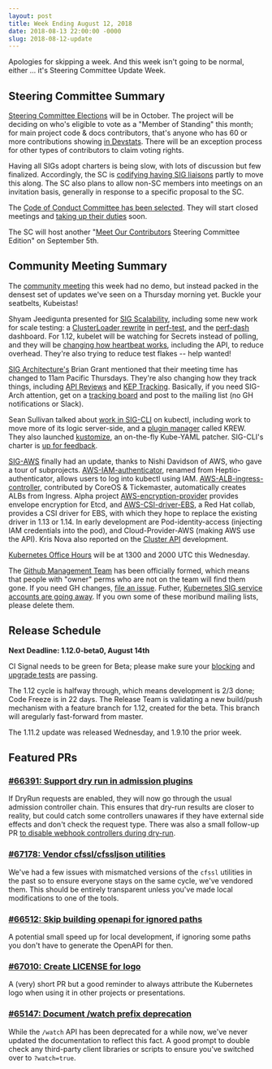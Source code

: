 ```yaml
---
layout: post
title: Week Ending August 12, 2018
date: 2018-08-13 22:00:00 -0000
slug: 2018-08-12-update
---
```


Apologies for skipping a week.  And this week isn't going to be normal, either ... it's Steering Committee Update Week.

## Steering Committee Summary

[Steering Committee Elections](https://github.com/kubernetes/steering/issues/63) will be in October.  The project will be deciding on who's eligible to vote as a "Member of Standing" this month; for main project code & docs contributors, that's anyone who has 60 or more contributions showing [in Devstats](https://k8s.devstats.cncf.io/d/13/developer-activity-counts-by-repository-group?orgId=1&var-period_name=Last%20year&var-metric=contributions&var-repogroup_name=All).  There will be an exception process for other types of contributors to claim voting rights.

Having all SIGs adopt charters is being slow, with lots of discussion but few finalized.  Accordingly, the SC is [codifying having SIG liaisons](https://github.com/kubernetes/steering/issues/64) partly to move this along.  The SC also plans to allow non-SC members into meetings on an invitation basis, generally in response to a specific proposal to the SC.

The [Code of Conduct Committee has been selected](https://github.com/kubernetes/community/tree/master/committee-code-of-conduct).  They will start closed meetings and [taking up their duties](https://github.com/kubernetes/community/blob/master/committee-code-of-conduct/bootstrapping-process.md) soon.

The SC will host another "[Meet Our Contributors](https://github.com/kubernetes/community/blob/master/mentoring/meet-our-contributors.md) Steering Committee Edition" on September 5th.

## Community Meeting Summary

The [community meeting](http://bit.ly/k8scommunity) this week had no demo, but instead packed in the densest set of updates we've seen on a Thursday morning yet.  Buckle your seatbelts, Kubeistas!

Shyam Jeedigunta presented for [SIG Scalability](https://github.com/kubernetes/community/tree/master/sig-scalability), including some new work for scale testing: a [ClusterLoader rewrite](https://groups.google.com/forum/#!topic/kubernetes-sig-scale/2G6lNidNuaU) in [perf-test](https://github.com/kubernetes/perf-tests), and the [perf-dash](http://perf-dash.k8s.io/) dashboard.  For 1.12, kubelet will be watching for Secrets instead of polling, and they will be [changing how heartbeat works](https://github.com/kubernetes/community/blob/master/keps/sig-node/0009-node-heartbeat.md), including the API, to reduce overhead.  They're also trying to reduce test flakes -- help wanted!

[SIG Architecture's](https://github.com/kubernetes/community/tree/master/sig-architecture) Brian Grant mentioned that their meeting time has changed to 11am Pacific Thursdays.  They're also changing how they track things, including [API Reviews](https://github.com/kubernetes-sigs/architecture-tracking/projects/3) and [KEP Tracking](https://github.com/kubernetes-sigs/architecture-tracking/projects/2). Basically, if you need SIG-Arch attention, get on a [tracking board](https://github.com/kubernetes-sigs/architecture-tracking/projects) and post to the mailing list (no GH notifications or Slack).

Sean Sullivan talked about [work in SIG-CLI](https://docs.google.com/presentation/d/1Ue7ExwXtxKHSfM9537ng05Ml995uGn4Qc4p3RQHzhyE/edit) on kubectl, including work to move more of its logic server-side, and a [plugin manager](https://github.com/kubernetes/community/pull/2437) called KREW.  They also launched [kustomize](https://github.com/kubernetes-sigs/kustomize), an on-the-fly Kube-YAML patcher.  SIG-CLI's charter is [up for feedback](https://github.com/kubernetes/community/pull/2453).

[SIG-AWS](https://github.com/kubernetes/community/tree/master/sig-aws) finally had an update, thanks to Nishi Davidson of AWS, who gave a tour of subprojects. [AWS-IAM-authenticator](https://github.com/kubernetes-sigs/aws-iam-authenticator), renamed from Heptio-authenticator, allows users to log into kubectl using IAM.  [AWS-ALB-ingress-controller](https://github.com/kubernetes-sigs/aws-alb-ingress-controller), contributed by CoreOS & Tickemaster, automatically creates ALBs from Ingress. Alpha project [AWS-encryption-provider](https://github.com/kubernetes-sigs/aws-encryption-provider) provides envelope encryption for Etcd, and [AWS-CSI-driver-EBS](https://github.com/bertinatto/ebs-csi-driver/), a Red Hat collab, provides a CSI driver for EBS, with which they hope to replace the existing driver in 1.13 or 1.14.  In early development are Pod-identity-access (injecting IAM credentials into the pod), and Cloud-Provider-AWS (making AWS use the API). Kris Nova also reported on the [Cluster API](https://github.com/kubernetes-sigs/cluster-api-provider-aws) development.

[Kubernetes Office Hours](https://github.com/kubernetes/community/blob/master/events/office-hours.md) will be at 1300 and 2000 UTC this Wednesday.  

The [Github Management Team](https://github.com/kubernetes/community/blob/master/github-management/subproject-responsibilites.md) has been officially formed, which means that people with "owner" perms who are not on the team will find them gone. If you need GH changes, [file an issue](https://github.com/kubernetes/org/issues/new/choose).  Futher, [Kubernetes SIG service accounts are going away](https://groups.google.com/d/msg/kubernetes-dev/Fg_dWVV0eIQ/bvv64v46CwAJ).  If you own some of these moribund mailing lists, please delete them.

## Release Schedule

**Next Deadline: 1.12.0-beta0, August 14th**

CI Signal needs to be green for Beta; please make sure your [blocking](https://k8s-testgrid.appspot.com/sig-release-master-blocking) and [upgrade tests](https://k8s-testgrid.appspot.com/sig-release-master-upgrade) are passing.

The 1.12 cycle is halfway through, which means development is 2/3 done; Code Freeze is in 22 days.  The Release Team is validating a new build/push mechanism with a feature branch for 1.12, created for the beta.  This branch will aregularly fast-forward from master.

The 1.11.2 update was released Wednesday, and 1.9.10 the prior week.

## Featured PRs

### [#66391: Support dry run in admission plugins](https://github.com/kubernetes/kubernetes/pull/66391)

If DryRun requests are enabled, they will now go through the usual admission
controller chain. This ensures that dry-run results are closer to reality, but
could catch some controllers unawares if they have external side effects and don't
check the request type. There was also a small follow-up PR [to disable webhook
controllers during dry-run](https://github.com/kubernetes/kubernetes/pull/67085).

### [#67178: Vendor cfssl/cfssljson utilities](https://github.com/kubernetes/kubernetes/pull/67178)

We've had a few issues with mismatched versions of the `cfssl` utilities in the
past so to ensure everyone stays on the same cycle, we've vendored them. This
should be entirely transparent unless you've made local modifications to one of
the tools.

### [#66512: Skip building openapi for ignored paths](https://github.com/kubernetes/kubernetes/pull/66512)

A potential small speed up for local development, if ignoring some paths you
don't have to generate the OpenAPI for then.

### [#67010: Create LICENSE for logo](https://github.com/kubernetes/kubernetes/pull/67010)

A (very) short PR but a good reminder to always attribute the Kubernetes logo
when using it in other projects or presentations.

### [#65147: Document /watch prefix deprecation](https://github.com/kubernetes/kubernetes/pull/65147)

While the `/watch` API has been deprecated for a while now, we've never updated
the documentation to reflect this fact. A good prompt to double check any
third-party client libraries or scripts to ensure you've switched over to `?watch=true`.
